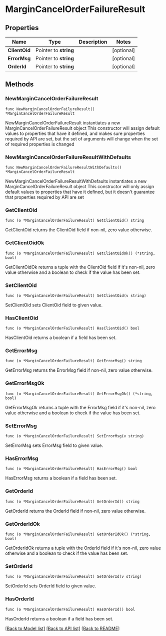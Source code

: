 # MarginCancelOrderFailureResult

## Properties

Name | Type | Description | Notes
------------ | ------------- | ------------- | -------------
**ClientOid** | Pointer to **string** |  | [optional] 
**ErrorMsg** | Pointer to **string** |  | [optional] 
**OrderId** | Pointer to **string** |  | [optional] 

## Methods

### NewMarginCancelOrderFailureResult

`func NewMarginCancelOrderFailureResult() *MarginCancelOrderFailureResult`

NewMarginCancelOrderFailureResult instantiates a new MarginCancelOrderFailureResult object
This constructor will assign default values to properties that have it defined,
and makes sure properties required by API are set, but the set of arguments
will change when the set of required properties is changed

### NewMarginCancelOrderFailureResultWithDefaults

`func NewMarginCancelOrderFailureResultWithDefaults() *MarginCancelOrderFailureResult`

NewMarginCancelOrderFailureResultWithDefaults instantiates a new MarginCancelOrderFailureResult object
This constructor will only assign default values to properties that have it defined,
but it doesn't guarantee that properties required by API are set

### GetClientOid

`func (o *MarginCancelOrderFailureResult) GetClientOid() string`

GetClientOid returns the ClientOid field if non-nil, zero value otherwise.

### GetClientOidOk

`func (o *MarginCancelOrderFailureResult) GetClientOidOk() (*string, bool)`

GetClientOidOk returns a tuple with the ClientOid field if it's non-nil, zero value otherwise
and a boolean to check if the value has been set.

### SetClientOid

`func (o *MarginCancelOrderFailureResult) SetClientOid(v string)`

SetClientOid sets ClientOid field to given value.

### HasClientOid

`func (o *MarginCancelOrderFailureResult) HasClientOid() bool`

HasClientOid returns a boolean if a field has been set.

### GetErrorMsg

`func (o *MarginCancelOrderFailureResult) GetErrorMsg() string`

GetErrorMsg returns the ErrorMsg field if non-nil, zero value otherwise.

### GetErrorMsgOk

`func (o *MarginCancelOrderFailureResult) GetErrorMsgOk() (*string, bool)`

GetErrorMsgOk returns a tuple with the ErrorMsg field if it's non-nil, zero value otherwise
and a boolean to check if the value has been set.

### SetErrorMsg

`func (o *MarginCancelOrderFailureResult) SetErrorMsg(v string)`

SetErrorMsg sets ErrorMsg field to given value.

### HasErrorMsg

`func (o *MarginCancelOrderFailureResult) HasErrorMsg() bool`

HasErrorMsg returns a boolean if a field has been set.

### GetOrderId

`func (o *MarginCancelOrderFailureResult) GetOrderId() string`

GetOrderId returns the OrderId field if non-nil, zero value otherwise.

### GetOrderIdOk

`func (o *MarginCancelOrderFailureResult) GetOrderIdOk() (*string, bool)`

GetOrderIdOk returns a tuple with the OrderId field if it's non-nil, zero value otherwise
and a boolean to check if the value has been set.

### SetOrderId

`func (o *MarginCancelOrderFailureResult) SetOrderId(v string)`

SetOrderId sets OrderId field to given value.

### HasOrderId

`func (o *MarginCancelOrderFailureResult) HasOrderId() bool`

HasOrderId returns a boolean if a field has been set.


[[Back to Model list]](../README.md#documentation-for-models) [[Back to API list]](../README.md#documentation-for-api-endpoints) [[Back to README]](../README.md)


